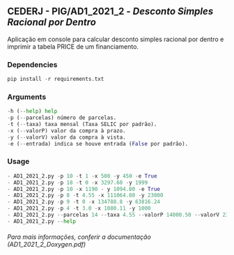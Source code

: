 ## CEDERJ - PIG/AD1_2021_2 - *Desconto Simples Racional por Dentro*
Aplicação em console para calcular desconto simples racional por dentro e imprimir a tabela PRICE de um financiamento.

### Dependencies
```python
pip install -r requirements.txt
```

### Arguments
```python
-h (--help) help
-p (--parcelas) número de parcelas.
-t (--taxa) taxa mensal (Taxa SELIC por padrão).
-x (--valorP) valor da compra à prazo.
-y (--valorV) valor da compra à vista.
-e (--entrada) indica se houve entrada (False por padrão).
```

### Usage
```python
- AD1_2021_2.py -p 10 -t 1 -x 500 -y 450 -e True
- AD1_2021_2.py -p 18 -t 0 -x 3297.60 -y 1999
- AD1_2021_2.py -p 10 -x 1190 - y 1094.80 -e True
- AD1_2021_2.py -p 8 -t 4.55 -x 111064.80 -y 23000
- AD1_2021_2.py -p 9 -t 0 -x 134788.8 -y 63816.24
- AD1_2021_2.py -p 4 -t 3.0 -x 1080.11 -y 1000
- AD1_2021_2.py --parcelas 14 --taxa 4.55 --valorP 14000.50 --valorV 23000 --entrada True
- AD1_2021_2.py --help
```

###### Para mais informações, conferir a documentação (AD1_2021_2_Doxygen.pdf)